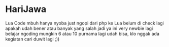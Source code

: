 # HariJawa
 Lua Code
mbuh hanya nyoba
just ngopi dari php ke Lua
belum di check lagi apakah udah bener atau banyak yang salah jadi ya ini very newbie lagi belajar ngoding
mungkin 6 atau 10 purnama lagi udah bisa, klo nggak ada kegiatan cari duwit lagi ;))
